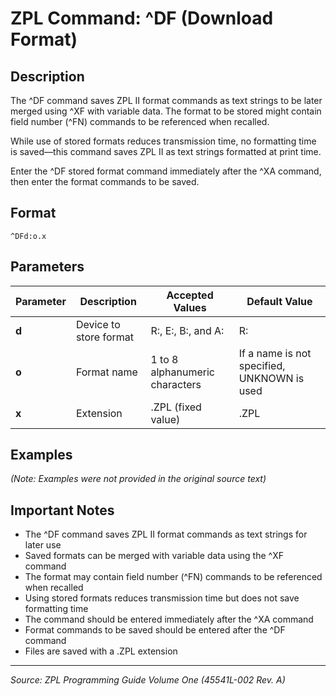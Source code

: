 # ZPL Command: ^DF (Download Format)

## Description
The ^DF command saves ZPL II format commands as text strings to be later merged using ^XF with variable data. The format to be stored might contain field number (^FN) commands to be referenced when recalled.

While use of stored formats reduces transmission time, no formatting time is saved—this command saves ZPL II as text strings formatted at print time.

Enter the ^DF stored format command immediately after the ^XA command, then enter the format commands to be saved.

## Format
```
^DFd:o.x
```

## Parameters
| Parameter | Description | Accepted Values | Default Value |
|-----------|-------------|----------------|---------------|
| **d** | Device to store format | R:, E:, B:, and A: | R: |
| **o** | Format name | 1 to 8 alphanumeric characters | If a name is not specified, UNKNOWN is used |
| **x** | Extension | .ZPL (fixed value) | .ZPL |

## Examples
*(Note: Examples were not provided in the original source text)*

## Important Notes
- The ^DF command saves ZPL II format commands as text strings for later use
- Saved formats can be merged with variable data using the ^XF command
- The format may contain field number (^FN) commands to be referenced when recalled
- Using stored formats reduces transmission time but does not save formatting time
- The command should be entered immediately after the ^XA command
- Format commands to be saved should be entered after the ^DF command
- Files are saved with a .ZPL extension

---
*Source: ZPL Programming Guide Volume One (45541L-002 Rev. A)*